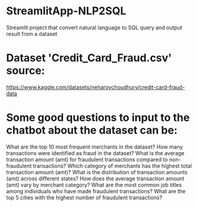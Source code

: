 # StreamlitApp-NLP2SQL
Streamlit project that convert natural language to SQL query and output result from a dataset

# Dataset 'Credit_Card_Fraud.csv' source:
 https://www.kaggle.com/datasets/neharoychoudhury/credit-card-fraud-data 
 


# Some good questions to input to the chatbot about the dataset can be:

What are the top 10 most frequent merchants in the dataset?
How many transactions were identified as fraud in the dataset?
What is the average transaction amount (amt) for fraudulent transactions compared to non-fraudulent transactions?
Which category of merchants has the highest total transaction amount (amt)?
What is the distribution of transaction amounts (amt) across different states?
How does the average transaction amount (amt) vary by merchant category?
What are the most common job titles among individuals who have made fraudulent transactions?
What are the top 5 cities with the highest number of fraudulent transactions?